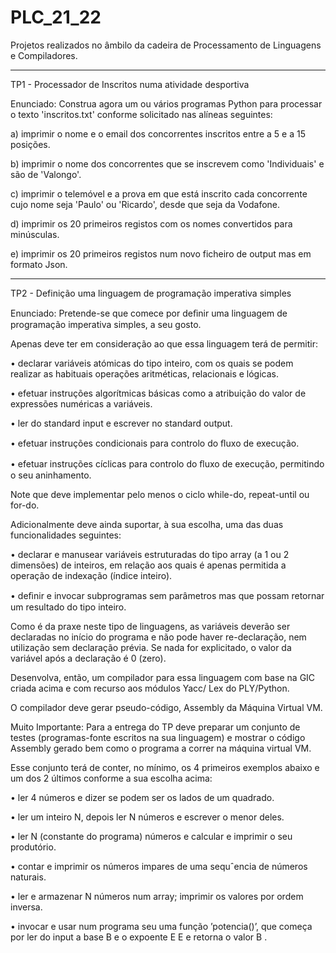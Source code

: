 # PLC_21_22
Projetos realizados no âmbilo da cadeira de Processamento de Linguagens e Compiladores.

------------

TP1 - Processador de Inscritos numa atividade desportiva 

Enunciado: Construa agora um ou vários programas Python para processar o texto 'inscritos.txt' conforme solicitado nas alíneas seguintes: 

a) imprimir o nome e o email dos concorrentes inscritos entre a 5 e a 15 posições. 

b) imprimir o nome dos concorrentes que se inscrevem como 'Individuais' e são de 'Valongo'. 

c) imprimir o telemóvel e a prova em que está inscrito cada concorrente cujo nome seja 'Paulo' ou 'Ricardo', desde que seja da Vodafone. 

d) imprimir os 20 primeiros registos com os nomes convertidos para minúsculas. 

e) imprimir os 20 primeiros registos num novo ficheiro de output mas em formato Json.

-----------

TP2 - Definição uma linguagem de programação imperativa simples

Enunciado: Pretende-se que comece por deﬁnir uma linguagem de programação imperativa simples, a seu gosto.

Apenas deve ter em consideração ao que essa linguagem terá de permitir: 

• declarar variáveis atómicas do tipo inteiro, com os quais se podem realizar as habituais operações aritméticas, relacionais e lógicas.

• efetuar instruções algorítmicas básicas como a atribuição do valor de expressões numéricas a variáveis. 

• ler do standard input e escrever no standard output. 

• efetuar instruções condicionais para controlo do ﬂuxo de execução. 

• efetuar instruções cíclicas para controlo do ﬂuxo de execução, permitindo o seu aninhamento. 


Note que deve implementar pelo menos o ciclo while-do, repeat-until ou for-do. 

Adicionalmente deve ainda suportar, à sua escolha, uma das duas funcionalidades seguintes: 

• declarar e manusear variáveis estruturadas do tipo array (a 1 ou 2 dimensões) de inteiros, em relação aos quais é apenas permitida a operação de indexação (índice inteiro). 

• deﬁnir e invocar subprogramas sem parâmetros mas que possam retornar um resultado do tipo inteiro. 


Como é da praxe neste tipo de linguagens, as variáveis deverão ser declaradas no início do programa e não pode haver re-declaração, nem utilização sem declaração prévia. 
Se nada for explicitado, o valor da variável após a declaração é 0 (zero). 

Desenvolva, então, um compilador para essa linguagem com base na GIC criada acima e com recurso aos módulos Yacc/ Lex do PLY/Python.

O compilador deve gerar pseudo-código, Assembly da Máquina Virtual VM. 

Muito Importante: Para a entrega do TP deve preparar um conjunto de testes (programas-fonte escritos na sua linguagem) e mostrar o código Assembly gerado bem como o programa a correr na máquina virtual VM. 


Esse conjunto terá de conter, no mínimo, os 4 primeiros exemplos abaixo e um dos 2 últimos conforme a sua escolha acima: 

• ler 4 números e dizer se podem ser os lados de um quadrado. 

• ler um inteiro N, depois ler N números e escrever o menor deles. 

• ler N (constante do programa) números e calcular e imprimir o seu produtório.

• contar e imprimir os números impares de uma sequˆencia de números naturais. 

• ler e armazenar N números num array; imprimir os valores por ordem inversa. 

• invocar e usar num programa seu uma função ’potencia()’, que começa por ler do input a base B e o expoente E E e retorna o valor B .
